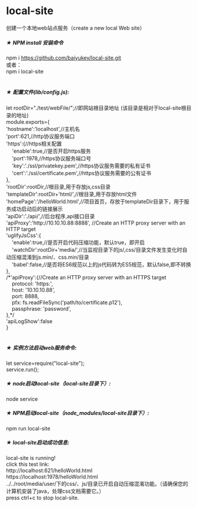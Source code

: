 # local-site<br>
创建一个本地web站点服务（create a new local Web site）
##### ★ NPM install 安装命令
npm i https://github.com/baiyukey/local-site.git<br>
或者：<br>
npm i local-site<br><br>
##### ★ 配置文件(lib/config.js):
let rootDir="./test/webFile/";//即网站根目录地址 (该目录是相对于local-site根目录的地址)<br>
module.exports={<br>
  'hostname':'localhost',//主机名<br>
    'port':621,//http协议服务端口<br>
    'https':{//https相关配置<br>
    &nbsp;&nbsp;&nbsp;&nbsp;'enable':true,//是否开启https服务<br>
    &nbsp;&nbsp;&nbsp;&nbsp;'port':1978,//https协议服务端口号<br>
    &nbsp;&nbsp;&nbsp;&nbsp;'key':'./ssl/privatekey.pem',//https协议服务需要的私有证书<br>
    &nbsp;&nbsp;&nbsp;&nbsp;'cert':'./ssl/certificate.pem',//https协议服务需要的公有证书<br>
    },<br>
    'rootDir':rootDir,//根目录,用于存放js,css目录<br>
    'templateDir':rootDir+'html/',//根目录,用于存放html文件<br>
    'homePage':'/helloWorld.html',//项目首页，存放于templateDir目录下，用于服务成功启动后的链接展示<br>
    'apiDir':'./api/',//后台程序,api接口目录<br>
    'apiProxy':'http:/\/10.10.10.88:8888'\, //Create an HTTP proxy server with an HTTP target<br>
    'uglifyJsCss':{<br>
    &nbsp;&nbsp;&nbsp;&nbsp;'enable':true,//是否开启代码压缩功能，默认true，即开启<br>
    &nbsp;&nbsp;&nbsp;&nbsp;'watchDir':rootDir+'media/',//当监视目录下的js/,css/目录文件发生变化时自动压缩混淆到js.min/、css.min/目录<br>
    &nbsp;&nbsp;&nbsp;&nbsp;'babel':false,//是否将ES6规范以上的js代码转为ES5规范，默认false,即不转换<br>
    },<br>
    /\*'apiProxy':{//Create an HTTP proxy server with an HTTPS target<br>
     &nbsp;&nbsp;&nbsp;&nbsp;protocol: 'https:',<br>
     &nbsp;&nbsp;&nbsp;&nbsp;host: '10.10.10.88',<br>
     &nbsp;&nbsp;&nbsp;&nbsp;port: 8888,<br>
     &nbsp;&nbsp;&nbsp;&nbsp;pfx: fs.readFileSync('path/to/certificate.p12'),<br>
     &nbsp;&nbsp;&nbsp;&nbsp;passphrase: 'password',<br>
     },\*/<br>
    'apiLogShow':false<br>
  }<br><br>
##### ★ 实例方法启动web服务命令:
let service=require("local-site");<br>
service.run();<br>
##### ★ node启动local-site（local-site目录下）:
node service
##### ★ NPM启动local-site（node_modules/local-site目录下）:
npm run local-site
##### ★ local-site启动成功信息:
local-site is running!<br>
click this test link:<br>
http:/\/localhost:621/helloWorld.html<br>
https:/\/localhost:1978/helloWorld.html<br>
../../root/media/user/下的css/、js/目录已开启自动压缩混淆功能。（请确保您的计算机安装了java，处理css文档需要它。）<br>
press ctrl+c to stop local-site.<br>


